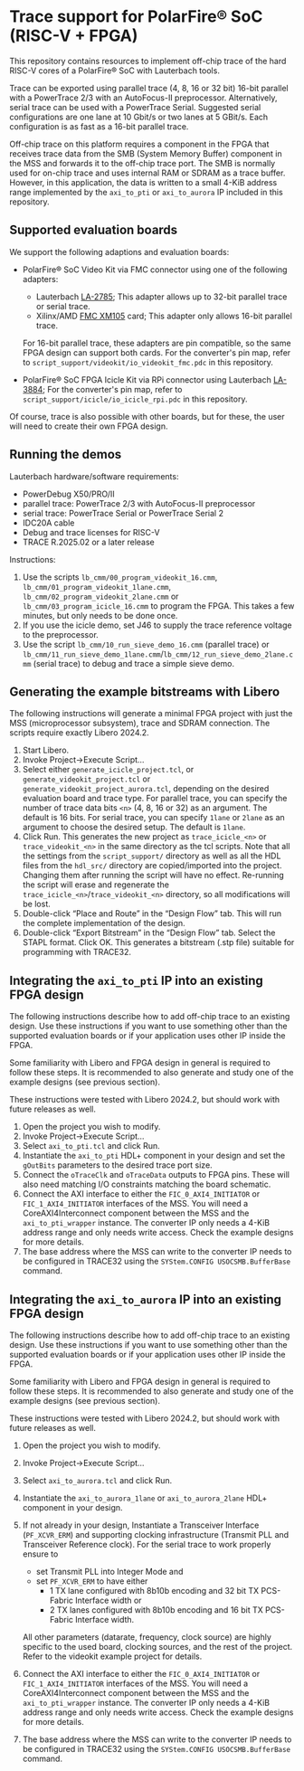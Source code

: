 # Trace support for PolarFire® SoC (RISC-V + FPGA)

This repository contains resources to implement off-chip trace of the hard RISC-V cores of a PolarFire® SoC with Lauterbach tools.

Trace can be exported using parallel trace (4, 8, 16 or 32 bit) 16-bit parallel with a PowerTrace 2/3 with an AutoFocus-II preprocessor.
Alternatively, serial trace can be used with a PowerTrace Serial.
Suggested serial configurations are one lane at 10 Gbit/s or two lanes at 5 GBit/s.
Each configuration is as fast as a 16-bit parallel trace.

Off-chip trace on this platform requires a component in the FPGA that receives trace data from the SMB (System Memory Buffer) component in the MSS and forwards it to the off-chip trace port.
The SMB is normally used for on-chip trace and uses internal RAM or SDRAM as a trace buffer.
However, in this application, the data is written to a small 4-KiB address range implemented by the `axi_to_pti` or `axi_to_aurora` IP included in this repository.

## Supported evaluation boards

We support the following adaptions and evaluation boards:

* PolarFire® SoC Video Kit via FMC connector using one of the following adapters:

  * Lauterbach [LA-2785](https://www.lauterbach.com/products/LA-2785);
    This adapter allows up to 32-bit parallel trace or serial trace.
  * Xilinx/AMD [FMC XM105](https://www.xilinx.com/products/boards-and-kits/hw-fmc-xm105-g.html) card;
    This adapter only allows 16-bit parallel trace.

  For 16-bit parallel trace, these adapters are pin compatible, so the same FPGA design can support both cards.
  For the converter's pin map, refer to `script_support/videokit/io_videokit_fmc.pdc` in this repository.
* PolarFire® SoC FPGA Icicle Kit via RPi connector using Lauterbach [LA-3884](https://www.lauterbach.com/products/LA-3884);
  For the converter's pin map, refer to `script_support/icicle/io_icicle_rpi.pdc` in this repository.

Of course, trace is also possible with other boards, but for these, the user will need to create their own FPGA design.

## Running the demos

Lauterbach hardware/software requirements:

* PowerDebug X50/PRO/II
* parallel trace: PowerTrace 2/3 with AutoFocus-II preprocessor
* serial trace: PowerTrace Serial or PowerTrace Serial 2
* IDC20A cable
* Debug and trace licenses for RISC-V
* TRACE R.2025.02 or a later release

Instructions:

1. Use the scripts `lb_cmm/00_program_videokit_16.cmm`, `lb_cmm/01_program_videokit_1lane.cmm`, `lb_cmm/02_program_videokit_2lane.cmm` or `lb_cmm/03_program_icicle_16.cmm` to program the FPGA.
   This takes a few minutes, but only needs to be done once.
2. If you use the icicle demo, set J46 to supply the trace reference voltage to the preprocessor.
3. Use the script `lb_cmm/10_run_sieve_demo_16.cmm` (parallel trace) or `lb_cmm/11_run_sieve_demo_1lane.cmm`/`lb_cmm/12_run_sieve_demo_2lane.cmm` (serial trace) to debug and trace a simple sieve demo.

## Generating the example bitstreams with Libero

The following instructions will generate a minimal FPGA project with just the MSS (microprocessor subsystem), trace and SDRAM connection.
The scripts require exactly Libero 2024.2.

1. Start Libero.
2. Invoke Project→Execute Script…
3. Select either `generate_icicle_project.tcl`, or `generate_videokit_project.tcl` or `generate_videokit_project_aurora.tcl`, depending on the desired evaluation board and trace type.
   For parallel trace, you can specify the number of trace data bits `<n>` (4, 8, 16 or 32) as an argument.
   The default is 16 bits.
   For serial trace, you can specify `1lane` or `2lane` as an argument to choose the desired setup.
   The default is `1lane`.
4. Click Run.
   This generates the new project as `trace_icicle_<n>` or `trace_videokit_<n>` in the same directory as the tcl scripts.
   Note that all the settings from the `script_support/` directory as well as all the HDL files from the `hdl_src/` directory are copied/imported into the project.
   Changing them after running the script will have no effect.
   Re-running the script will erase and regenerate the `trace_icicle_<n>`/`trace_videokit_<n>` directory, so all modifications will be lost.
5. Double-click “Place and Route” in the “Design Flow” tab.
   This will run the complete implementation of the design.
6. Double-click “Export Bitstream” in the “Design Flow” tab.
   Select the STAPL format.
   Click OK.
   This generates a bitstream (.stp file) suitable for programming with TRACE32.

## Integrating the `axi_to_pti` IP into an existing FPGA design

The following instructions describe how to add off-chip trace to an existing design.
Use these instructions if you want to use something other than the supported evaluation boards or if your application uses other IP inside the FPGA.

Some familiarity with Libero and FPGA design in general is required to follow these steps.
It is recommended to also generate and study one of the example designs (see previous section).

These instructions were tested with Libero 2024.2, but should work with future releases as well.

1. Open the project you wish to modify.
2. Invoke Project→Execute Script…
3. Select `axi_to_pti.tcl` and click Run.
4. Instantiate the `axi_to_pti` HDL+ component in your design and set the `gOutBits` parameters to the desired trace port size.
5. Connect the `oTraceClk` and `oTraceData` outputs to FPGA pins. These will also need matching I/O constraints matching the board schematic.
6. Connect the AXI interface to either the `FIC_0_AXI4_INITIATOR` or `FIC_1_AXI4_INITIATOR` interfaces of the MSS.
   You will need a CoreAXI4Interconnect component between the MSS and the `axi_to_pti_wrapper` instance.
   The converter IP only needs a 4-KiB address range and only needs write access.
   Check the example designs for more details.
7. The base address where the MSS can write to the converter IP needs to be configured in TRACE32 using the `SYStem.CONFIG USOCSMB.BufferBase` command.

## Integrating the `axi_to_aurora` IP into an existing FPGA design

The following instructions describe how to add off-chip trace to an existing design.
Use these instructions if you want to use something other than the supported evaluation boards or if your application uses other IP inside the FPGA.

Some familiarity with Libero and FPGA design in general is required to follow these steps.
It is recommended to also generate and study one of the example designs (see previous section).

These instructions were tested with Libero 2024.2, but should work with future releases as well.

1. Open the project you wish to modify.
2. Invoke Project→Execute Script…
3. Select `axi_to_aurora.tcl` and click Run.
4. Instantiate the `axi_to_aurora_1lane` or `axi_to_aurora_2lane` HDL+ component in your design.
5. If not already in your design, Instantiate a Transceiver Interface (`PF_XCVR_ERM`) and supporting clocking infrastructure (Transmit PLL and Transceiver Reference clock).
   For the serial trace to work properly ensure to
    - set Transmit PLL into Integer Mode and
    - set `PF_XCVR_ERM` to have either
       - 1 TX lane configured with 8b10b encoding and 32 bit TX PCS-Fabric Interface width or
       - 2 TX lanes configured with 8b10b encoding and 16 bit TX PCS-Fabric Interface width.

   All other parameters (datarate, frequency, clock source) are highly specific to the used board, clocking sources, and the rest of the project.
   Refer to the videokit example project for details.
6. Connect the AXI interface to either the `FIC_0_AXI4_INITIATOR` or `FIC_1_AXI4_INITIATOR` interfaces of the MSS.
   You will need a CoreAXI4Interconnect component between the MSS and the `axi_to_pti_wrapper` instance.
   The converter IP only needs a 4-KiB address range and only needs write access.
   Check the example designs for more details.
7. The base address where the MSS can write to the converter IP needs to be configured in TRACE32 using the `SYStem.CONFIG USOCSMB.BufferBase` command.
